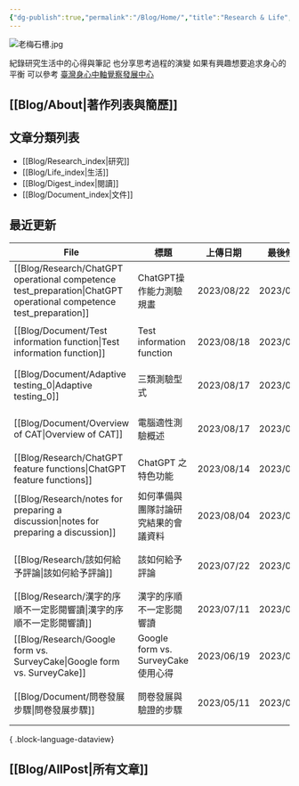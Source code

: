 ```yaml
---
{"dg-publish":true,"permalink":"/Blog/Home/","title":"Research & Life","tags":["blog","gardenEntry","gardenEntry"],"created":"2023-02-16","updated":"2023-03-01"}
---
```



![老梅石槽.jpg](/img/user/Blog/images/%E8%80%81%E6%A2%85%E7%9F%B3%E6%A7%BD.jpg)

紀錄研究生活中的心得與筆記
也分享思考過程的演變
如果有興趣想要追求身心的平衡
可以參考 [臺灣身心中軸覺察發展中心](https://bmaa.tw)

## [[Blog/About\|著作列表與簡歷]]

## 文章分類列表

- [[Blog/Research_index\|研究]]
- [[Blog/Life_index\|生活]]
- [[Blog/Digest_index\|閱讀]]
- [[Blog/Document_index\|文件]]

## 最近更新


<div class="transclusion internal-embed is-loaded"><div class="markdown-embed">





| File                                                                                                                  | 標題                              | 上傳日期       | 最後修改       | 類別                                                    |
| --------------------------------------------------------------------------------------------------------------------- | ------------------------------- | ---------- | ---------- | ----------------------------------------------------- |
| [[Blog/Research/ChatGPT operational competence test_preparation\|ChatGPT operational competence test_preparation]] | ChatGPT操作能力測驗規畫                 | 2023/08/22 | 2023/08/22 | <ul><li>blog</li><li>research</li></ul>               |
| [[Blog/Document/Test information function\|Test information function]]                                             | Test information function       | 2023/08/18 | 2023/08/18 | <ul><li>blog</li><li>document</li></ul>               |
| [[Blog/Document/Adaptive testing_0\|Adaptive testing_0]]                                                           | 三類測驗型式                          | 2023/08/17 | 2023/08/17 | <ul><li>blog</li><li>document</li></ul>               |
| [[Blog/Document/Overview of CAT\|Overview of CAT]]                                                                 | 電腦適性測驗概述                        | 2023/08/17 | 2023/08/17 | <ul><li>blog</li><li>document</li></ul>               |
| [[Blog/Research/ChatGPT feature functions\|ChatGPT feature functions]]                                             | ChatGPT 之特色功能                   | 2023/08/14 | 2023/08/14 | <ul><li>blog</li></ul>                                |
| [[Blog/Research/notes for preparing a discussion\|notes for preparing a discussion]]                               | 如何準備與團隊討論研究結果的會議資料              | 2023/08/04 | 2023/08/04 | <ul><li>blog</li><li>research</li><li>notes</li></ul> |
| [[Blog/Research/該如何給予評論\|該如何給予評論]]                                                                                 | 該如何給予評論                         | 2023/07/22 | 2023/07/24 | <ul><li>blog</li><li>research</li></ul>               |
| [[Blog/Research/漢字的序順不一定影閱響讀\|漢字的序順不一定影閱響讀]]                                                                       | 漢字的序順不一定影閱響讀                    | 2023/07/11 | 2023/07/11 | <ul><li>blog</li><li>research</li></ul>               |
| [[Blog/Research/Google form vs. SurveyCake\|Google form vs. SurveyCake]]                                           | Google form vs. SurveyCake 使用心得 | 2023/06/19 | 2023/06/19 | <ul><li>blog</li><li>research</li></ul>               |
| [[Blog/Document/問卷發展步驟\|問卷發展步驟]]                                                                                   | 問卷發展與驗證的步驟                      | 2023/05/11 | 2023/05/31 | <ul><li>document</li><li>blog</li></ul>               |

{ .block-language-dataview}

</div></div>


## [[Blog/AllPost\|所有文章]]

